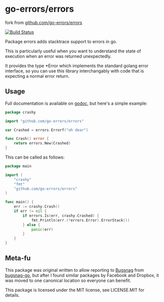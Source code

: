 go-errors/errors
================

fork from [github.com/go-errors/errors](https://github.com/go-errors/errors)

[![Build Status](https://travis-ci.org/go-errors/errors.svg?branch=master)](https://travis-ci.org/go-errors/errors)

Package errors adds stacktrace support to errors in go.

This is particularly useful when you want to understand the state of execution
when an error was returned unexpectedly.

It provides the type \*Error which implements the standard golang error
interface, so you can use this library interchangably with code that is
expecting a normal error return.

Usage
-----

Full documentation is available on
[godoc](https://godoc.org/github.com/go-errors/errors), but here's a simple
example:

```go
package crashy

import "github.com/go-errors/errors"

var Crashed = errors.Errorf("oh dear")

func Crash() error {
    return errors.New(Crashed)
}
```

This can be called as follows:

```go
package main

import (
    "crashy"
    "fmt"
    "github.com/go-errors/errors"
)

func main() {
    err := crashy.Crash()
    if err != nil {
        if errors.Is(err, crashy.Crashed) {
            fmt.Println(err.(*errors.Error).ErrorStack())
        } else {
            panic(err)
        }
    }
}
```

Meta-fu
-------

This package was original written to allow reporting to
[Bugsnag](https://bugsnag.com/) from
[bugsnag-go](https://github.com/bugsnag/bugsnag-go), but after I found similar
packages by Facebook and Dropbox, it was moved to one canonical location so
everyone can benefit.

This package is licensed under the MIT license, see LICENSE.MIT for details.
